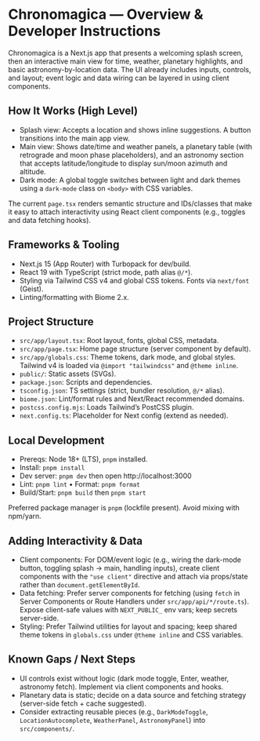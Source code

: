 # Chronomagica — Overview & Developer Instructions

Chronomagica is a Next.js app that presents a welcoming splash screen, then an interactive main view for time, weather, planetary highlights, and basic astronomy-by-location data. The UI already includes inputs, controls, and layout; event logic and data wiring can be layered in using client components.

## How It Works (High Level)

- Splash view: Accepts a location and shows inline suggestions. A button transitions into the main app view.
- Main view: Shows date/time and weather panels, a planetary table (with retrograde and moon phase placeholders), and an astronomy section that accepts latitude/longitude to display sun/moon azimuth and altitude.
- Dark mode: A global toggle switches between light and dark themes using a `dark-mode` class on `<body>` with CSS variables.

The current `page.tsx` renders semantic structure and IDs/classes that make it easy to attach interactivity using React client components (e.g., toggles and data fetching hooks).

## Frameworks & Tooling

- Next.js 15 (App Router) with Turbopack for dev/build.
- React 19 with TypeScript (strict mode, path alias `@/*`).
- Styling via Tailwind CSS v4 and global CSS tokens. Fonts via `next/font` (Geist).
- Linting/formatting with Biome 2.x.

## Project Structure

- `src/app/layout.tsx`: Root layout, fonts, global CSS, metadata.
- `src/app/page.tsx`: Home page structure (server component by default).
- `src/app/globals.css`: Theme tokens, dark mode, and global styles. Tailwind v4 is loaded via `@import "tailwindcss"` and `@theme inline`.
- `public/`: Static assets (SVGs).
- `package.json`: Scripts and dependencies.
- `tsconfig.json`: TS settings (strict, bundler resolution, `@/*` alias).
- `biome.json`: Lint/format rules and Next/React recommended domains.
- `postcss.config.mjs`: Loads Tailwind’s PostCSS plugin.
- `next.config.ts`: Placeholder for Next config (extend as needed).

## Local Development

- Prereqs: Node 18+ (LTS), `pnpm` installed.
- Install: `pnpm install`
- Dev server: `pnpm dev` then open http://localhost:3000
- Lint: `pnpm lint`  •  Format: `pnpm format`
- Build/Start: `pnpm build` then `pnpm start`

Preferred package manager is `pnpm` (lockfile present). Avoid mixing with npm/yarn.

## Adding Interactivity & Data

- Client components: For DOM/event logic (e.g., wiring the dark-mode button, toggling splash → main, handling inputs), create client components with the `"use client"` directive and attach via props/state rather than `document.getElementById`.
- Data fetching: Prefer server components for fetching (using `fetch` in Server Components or Route Handlers under `src/app/api/*/route.ts`). Expose client-safe values with `NEXT_PUBLIC_` env vars; keep secrets server-side.
- Styling: Prefer Tailwind utilities for layout and spacing; keep shared theme tokens in `globals.css` under `@theme inline` and CSS variables.

## Known Gaps / Next Steps

- UI controls exist without logic (dark mode toggle, Enter, weather, astronomy fetch). Implement via client components and hooks.
- Planetary data is static; decide on a data source and fetching strategy (server-side fetch + cache suggested).
- Consider extracting reusable pieces (e.g., `DarkModeToggle`, `LocationAutocomplete`, `WeatherPanel`, `AstronomyPanel`) into `src/components/`.

